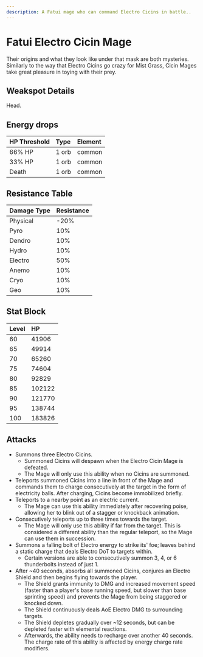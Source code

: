```yaml
---
description: A Fatui mage who can command Electro Cicins in battle..
---
```


# Fatui Electro Cicin Mage

Their origins and what they look like under that mask are both mysteries. Similarly to the way that Electro Cicins go crazy for Mist Grass, Cicin Mages take great pleasure in toying with their prey.

## Weakspot Details

Head.

## Energy drops

| HP Threshold | Type | Element |
| :--- | :--- | :--- |
| 66% HP | 1 orb | common  
| 33% HP | 1 orb | common   
| Death | 1 orb | common

## Resistance Table

| Damage Type | Resistance |
| :--- | :--- |
| Physical | -20% |
| Pyro | 10% |
| Dendro | 10% |
| Hydro | 10% |
| Electro | 50% |
| Anemo | 10% |
| Cryo | 10% |
| Geo | 10% |

## Stat Block

| Level | HP |
| :--- | :--- |
| 60 | 41906 |
| 65 | 49914 |
| 70 | 65260 |
| 75 | 74604 |
| 80 | 92829 |
| 85 | 102122 |
| 90 | 121770 |
| 95 | 138744 |
| 100 | 183826 |

## Attacks

* Summons three Electro Cicins. 
  * Summoned Cicins will despawn when the Electro Cicin Mage is defeated. 
  * The Mage will only use this ability when no Cicins are summoned.
* Teleports summoned Cicins into a line in front of the Mage and commands them to charge consecutively at the target in the form of electricity balls. After charging, Cicins become immobilized briefly.
* Teleports to a nearby point as an electric current. 
  * The Mage can use this ability immediately after recovering poise, allowing her to blink out of a stagger or knockback animation.
* Consecutively teleports up to three times towards the target. 
  * The Mage will only use this ability if far from the target. This is considered a different ability than the regular teleport, so the Mage can use them in succession.
* Summons a falling bolt of Electro energy to strike its' foe; leaves behind a static charge that deals Electro DoT to targets within.
  * Certain versions are able to consecutively summon 3, 4, or 6 thunderbolts instead of just 1.
* After ~40 seconds, absorbs all summoned Cicins, conjures an Electro Shield and then begins flying towards the player.
  * The Shield grants immunity to DMG and increased movement speed (faster than a player's base running speed, but slower than base sprinting speed) and prevents the Mage from being staggered or knocked down.
  * The Shield continuously deals AoE Electro DMG to surrounding targets.
  * The Shield depletes gradually over ~12 seconds, but can be depleted faster with elemental reactions.
  * Afterwards, the ability needs to recharge over another 40 seconds. The charge rate of this ability is affected by energy charge rate modifiers.
